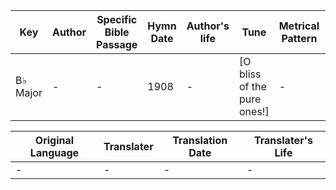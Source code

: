 Key | Author   | Specific Bible Passage     |Hymn Date |Author's life |Tune |Metrical Pattern   |Composer/Source
-- | --------- | ---------------------------|----------|--------------|-----|-------------------|-------------  
B♭ Major |- |- |1908 |- |[O bliss of the pure ones!] |- |-

Original Language | Translater | Translation Date   | Translater's Life  
----------------- | --------- | --------------------|-------------     
\- |- |- |-
